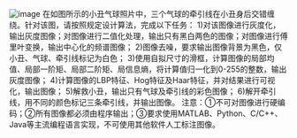 ![image](https://github.com/user-attachments/assets/735f0b19-3e6a-4f3b-996b-feb5646c89cb)
在如图所示的小丑气球照片中，三个气球的牵引线在小丑身后交错缠绕。针对该图，请按照规定设计算法，完成以下任务：
1)对该图像进行灰度化，输出灰度图像；对图像进行二值化处理，输出只有黑白两色的图像；对图像进行傅里叶变换，输出中心化的频谱图像；
2)图像去噪，要求输出图像背景为黑色，仅小丑、气球、牵引线标记为白色；
3)使用自拟尺寸的滑框，计算图像的局部均值、局部一阶矩、局部二阶矩、局信息熵，将计算值归一化到0-255的整数，输出灰度图像；
4)计算图像的LBP特征、Hog特征及Haar特征，并对结果进行可视化，输出图像；
5)解救小丑，输出只有气球及牵引线的彩色图像；
6)解开牵引线，用不同的颜色标记三条牵引线，并输出图像。
注意：①不可对图像进行硬编码；②所有图像都必须由程序输出；③要求使用MATLAB、Python、C/C++、Java等主流编程语言实现，不可使用其他软件人工标注图像。
